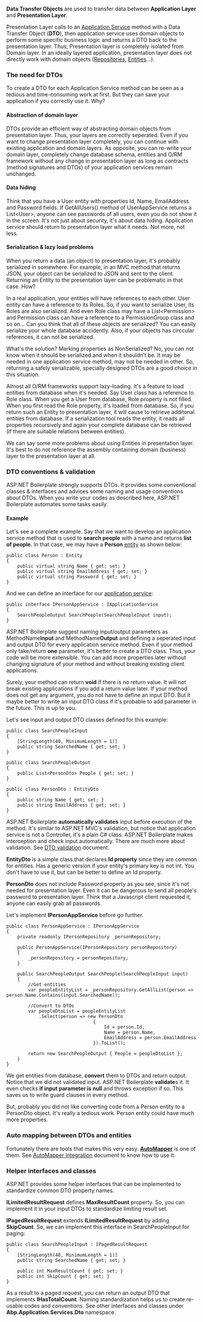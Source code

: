 **Data Transfer Objects** are used to transfer data between
**Application Layer** and **Presentation Layer**.

Presentation Layer calls to an [Application
Service](/Pages/Documents/Application-Services) method with a Data
Transfer Object (**DTO**), then application service uses domain objects
to perform some specific business logic and returns a DTO back to the
presentation layer. Thus, Presentation layer is completely isolated from
Domain layer. In an ideally layered application, presentation layer does
not directly work with domain objects
([Repositories](/Pages/Documents/Repositories),
[Entities](/Pages/Documents/Entities)...).

### The need for DTOs

To create a DTO for each Application Service method can be seen as a
tedious and time-consuming work at first. But they can save your
application if you correctly use it. Why?

#### Abstraction of domain layer

DTOs provide an efficient way of abstracting domain objects from
presentation layer. Thus, your layers are correctly seperated. Even if
you want to change presentation layer completely, you can continue with
existing application and domain layers. As opposite, you can re-write
your domain layer, completely change database schema, entities and O/RM
framework without any change in presentation layer as long as contracts
(method signatures and DTOs) of your application services remain
unchanged.

#### Data hiding

Think that you have a User entity with properties Id, Name, EmailAddress
and Password fields. If GetAllUsers() method of UserAppService returns a
List&lt;User&gt;, anyone can see passwords of all users, even you do not
show it in the screen. It's not just about security, it's about data
hiding. Application service should return to presentation layer what it
needs. Not more, not less.

#### Serialization & lazy load problems

When you return a data (an object) to presentation layer, it's probably
serialized in somewhere. For example, in an MVC method that returns
JSON, your object can be serialized to JSON and sent to the client.
Returning an Entity to the presentation layer can be problematic in that
case. How?

In a real application, your entities will have references to each other.
User entity can have a reference to its Roles. So, if you want to
serialize User, its Roles are also serialized. And even Role class may
have a List&lt;Permission&gt; and Permission class can have a reference
to a PermissionGroup class and so on... Can you think that all of these
objects are serialized? You can easily serialize your whole database
accidently. Also, if your objects has circcular references, it can not
be serialized.

What's the solution? Marking properties as NonSerialized? No, you can
not know when it should be serialized and when it shouldn't be. It may
be needed in one application service method, may not be needed in other.
So, returning a safely serializable, specially designed DTOs are a good
choice in this situation.

Almost all O/RM frameworks support lazy-loading. It's a feature to load
entities from database when it's needed. Say User class has a reference
to Role class. When you get a User from database, Role property is not
filled. When you first read the Role property, it's loaded from
database. So, if you return such an Entity to presentation layer, it
will cause to retrieve additonal entities from database. If a
serialization tool reads the entity, it reads all properties recursively
and again your complete database can be retrieved (if there are suitable
relations between entities).

We can say some more problems about using Entities in presentation
layer. It's best to do not reference the assembly containing domain
(business) layer to the presentation layer at all.

### DTO conventions & validation

ASP.NET Boilerplate strongly supports DTOs. It provides some
conventional classes & interfaces and advices some naming and usage
conventions about DTOs. When you write your codes as described here,
ASP.NET Boilerplate automates some tasks easily. 

#### Example

Let's see a complete example. Say that we want to develop an application
service method that is used to **search people** with a name and returns
**list of people**. In that case, we may have a **Person**
[entity](/Pages/Documents/Entities) as shown below:

    public class Person : Entity
    {
        public virtual string Name { get; set; }
        public virtual string EmailAddress { get; set; }
        public virtual string Password { get; set; }
    }

And we can define an interface for our [application
service](/Pages/Documents/Application-Services):

    public interface IPersonAppService : IApplicationService
    {
        SearchPeopleOutput SearchPeople(SearchPeopleInput input);
    }

ASP.NET Boilerplate suggest naming input/output parameters as
MethodName**Input** and MethodName**Output** and defining a seperated
input and output DTO for every application service method. Even if your
method only take/return **one** parameter, it's better to create a DTO
class. Thus, your code will be more extensible. You can add more
properties later without changing signature of your method and without
breaking existing client applications.

Surely, your method can return **void** if there is no return value. It
will not break existing applications if you add a return value later. If
your method does not get any argument, you do not have to define an
input DTO. But it maybe better to write an input DTO class if it's
probable to add parameter in the future. This is up to you.

Let's see input and output DTO classes defined for this example:

    public class SearchPeopleInput
    {
        [StringLength(40, MinimumLength = 1)]
        public string SearchedName { get; set; }
    }

    public class SearchPeopleOutput
    {
        public List<PersonDto> People { get; set; }
    }

    public class PersonDto : EntityDto
    {
        public string Name { get; set; }
        public string EmailAddress { get; set; }
    }

ASP.NET Boilerplate **automatically validates** input before execution
of the method. It's similar to ASP.NET MVC's validation, but notice that
application service is not a Controller, it's a plain C\# class. ASP.NET
Boilerplate makes interception and check input automatically. There are
much more about validation. See [DTO
validation](/Pages/Documents/Validating-Data-Transfer-Objects) document.

**EntityDto** is a simple class that declares **Id property** since they
are common for entities. Has a generic version if your entity's primary
key is not int. You don't have to use it, but can be better to define an
Id property.

**PersonDto** does not include Password property as you see, since it's
not needed for presentation layer. Even it can be dangerous to send all
people's password to presentation layer. Think that a Javascript client
requested it, anyone can easily grab all passwords.

Let's implement **IPersonAppService** before go further.

    public class PersonAppService : IPersonAppService
    {
        private readonly IPersonRepository _personRepository;

        public PersonAppService(IPersonRepository personRepository)
        {
            _personRepository = personRepository;
        }

        public SearchPeopleOutput SearchPeople(SearchPeopleInput input)
        {
            //Get entities
            var peopleEntityList = _personRepository.GetAllList(person => person.Name.Contains(input.SearchedName));

            //Convert to DTOs
            var peopleDtoList = peopleEntityList
                .Select(person => new PersonDto
                                    {
                                        Id = person.Id,
                                        Name = person.Name,
                                        EmailAddress = person.EmailAddress
                                    }).ToList();

            return new SearchPeopleOutput { People = peopleDtoList };
        }
    }

We get entities from database, **convert** them to DTOs and return
output. Notice that we did not validated input. ASP.NET Boilerplate
**validate**s it. It even checks **if input parameter is null** and
throws exception if so. This saves us to write guard clauses in every
method.

But, probably you did not like converting code from a Person entity to a
PersonDto object. It's really a tedious work. Person entity could have
much more properties.

### Auto mapping between DTOs and entities

Fortunately there are tools that makes this very easy.
**[AutoMapper](http://automapper.org/)** is one of them. See [AutoMapper
Integration](Object-To-Object-Mapping.md) document to know how to use
it.

### Helper interfaces and classes

ASP.NET provides some helper interfaces that can be implemented to
standardize common DTO property names.

**ILimitedResultRequest** defines **MaxResultCount** property. So, you
can implement it in your input DTOs to standardize limiting result set.

**IPagedResultRequest** extends **ILimitedResultRequest** by adding
**SkipCount**. So, we can implement this interface in SearchPeopleInput
for paging:

    public class SearchPeopleInput : IPagedResultRequest
    {
        [StringLength(40, MinimumLength = 1)]
        public string SearchedName { get; set; }

        public int MaxResultCount { get; set; }
        public int SkipCount { get; set; }
    }
                

As a result to a paged request, you can return an output DTO that
implements **IHasTotalCount**. Naming standardization helps us to create
re-usable codes and conventions. See other interfaces and classes under
**Abp.Application.Services.Dto** namespace.

